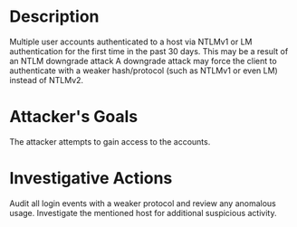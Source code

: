# Description
Multiple user accounts authenticated to a host via NTLMv1 or LM authentication for the first time in the past 30 days. This may be a result of an NTLM downgrade attack A downgrade attack may force the client to authenticate with a weaker hash/protocol (such as NTLMv1 or even LM) instead of NTLMv2.
# Attacker's Goals
The attacker attempts to gain access to the accounts.
# Investigative Actions
Audit all login events with a weaker protocol and review any anomalous usage.
Investigate the mentioned host for additional suspicious activity.
